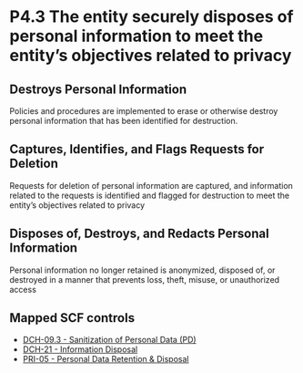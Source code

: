 # P4.3 The entity securely disposes of personal information to meet the entity’s objectives related to privacy
## Destroys Personal Information
Policies and procedures are implemented to erase or otherwise destroy personal information that has been identified for destruction.
## Captures, Identifies, and Flags Requests for Deletion
Requests for deletion of personal information are captured, and information related to the requests is identified and flagged for destruction to meet the entity’s objectives related to privacy
## Disposes of, Destroys, and Redacts Personal Information
Personal information no longer retained is anonymized, disposed of, or destroyed in a manner that prevents loss, theft, misuse, or unauthorized access
## Mapped SCF controls
- [DCH-09.3 - Sanitization of Personal Data (PD)](../scf/dch-093-sanitizationofpersonaldata(pd).md)
- [DCH-21 - Information Disposal](../scf/dch-21-informationdisposal.md)
- [PRI-05 - Personal Data Retention & Disposal](../scf/pri-05-personaldataretention&disposal.md)